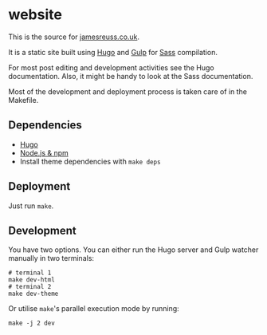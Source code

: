 # website

This is the source for [jamesreuss.co.uk](http://jamesreuss.co.uk).

It is a static site built using [Hugo](http://gohugo.io) and [Gulp](http://gulpjs.com/) for [Sass](http://sass-lang.com/) compilation.

For most post editing and development activities see the Hugo documentation. Also, it might be handy to look at the Sass documentation.

Most of the development and deployment process is taken care of in the Makefile.

## Dependencies

- [Hugo](http://gohugo.io)
- [Node.js & npm](http://nodejs.org)
- Install theme dependencies with `make deps`

## Deployment

Just run `make`.

## Development

You have two options. You can either run the Hugo server and Gulp watcher manually in two terminals:

```
# terminal 1
make dev-html
# terminal 2
make dev-theme
```

Or utilise `make`'s parallel execution mode by running:

```
make -j 2 dev
```
